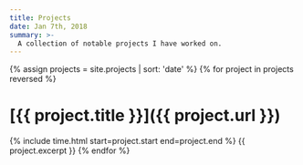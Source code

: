 ```yaml
---
title: Projects
date: Jan 7th, 2018
summary: >-
  A collection of notable projects I have worked on.
---
```


{% assign projects = site.projects | sort: 'date' %}
{% for project in projects reversed %}
# [{{ project.title }}]({{ project.url }})
{% include time.html start=project.start end=project.end %}
{{ project.excerpt }}
{% endfor %}